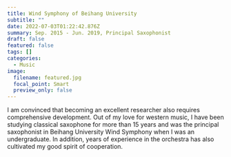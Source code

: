 ```yaml
---
title: Wind Symphony of Beihang University
subtitle: ""
date: 2022-07-03T01:22:42.876Z
summary: Sep. 2015 - Jun. 2019, Principal Saxophonist
draft: false
featured: false
tags: []
categories:
  - Music
image:
  filename: featured.jpg
  focal_point: Smart
  preview_only: false
---
```

I am convinced that becoming an excellent researcher also requires comprehensive development. Out of my love for western music, I have been studying classical saxophone for more than 15 years and was the principal saxophonist in Beihang University Wind Symphony when I was an undergraduate. In addition, years of experience in the orchestra has also cultivated my good spirit of cooperation.